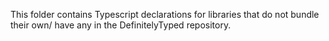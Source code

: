This folder contains Typescript declarations for libraries that do not bundle their own/
have any in the DefinitelyTyped repository.